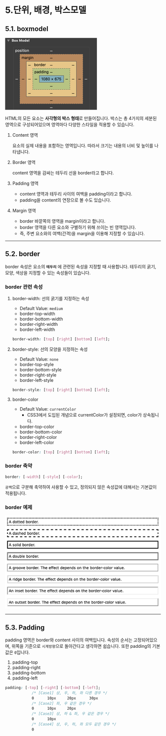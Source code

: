 # 5.단위, 배경, 박스모델
## 5.1. boxmodel
![Boxmodel Image](https://github.com/juyonglee/WebStarterPack/blob/master/Images/Boxmodel.png)

HTML의 모든 요소는 **사각형의 박스 형태**로 만들어집니다. 박스는 총 4가지의 세분된 영역으로 구성되어있으며 영역마다 다양한 스타일을 적용할 수 있습니다.

1. Content 영역
    
    요소의 실제 내용을 포함하는 영역입니다. 따라서 크기는 내용의 너비 및 높이를 나타냅니다.

2. Border 영역

    content 영역을 감싸는 테두리 선을 border라고 합니다.

3. Padding 영역
    
    - content 영역과 테두리 사이의 여백을 padding이라고 합니다.
    - padding을 content의 연장으로 볼 수도 있습니다.

3. Margin 영역

    - border 바깥쪽의 영역을 margin이라고 합니다. 
    - border 영역을 다른 요소와 구별하기 위해 쓰이는 빈 영역입니다.
    - 즉, 주변 요소와의 여백(간격)을 margin을 이용해 지정할 수 있습니다.

<hr>

## 5.2. border
border 속성은 요소의 **`테두리`** 에 관련된 속성을 지정할 때 사용합니다. 테두리의 굵기, 모양, 색상을 지정할 수 있는 속성들이 있습니다.

### border 관련 속성
1. border-width: 선의 굵기를 지정하는 속성
    - Default Value: `medium`
    - border-top-width
    - border-bottom-width
    - border-right-width
    - border-left-width
    ```css
    border-width: [top] [right] [bottom] [left];
    ```

2. border-style: 선의 모양을 지정하는 속성
    - Default Value: `none`
    - border-top-style
    - border-bottom-style
    - border-right-style
    - border-left-style
    ```css
    border-style: [top] [right] [bottom] [left];
    ```

3. border-color
    - Default Value: `currentColor`
        - CSS3에서 도입된 개념으로 currentColor가 설정되면, color가 상속됩니다.
    - border-top-color
    - border-bottom-color
    - border-right-color
    - border-left-color
    ```css
    border-color: [top] [right] [bottom] [left];
    ```
### border 축약
```css
border: [-width] [-style] [-color];
```
`공백`으로 구분해 축약하여 사용할 수 있고, 정의되지 않은 속성값에 대해서는 기본값이 적용됩니다.
 
### border 예제
![Border Style Example](https://github.com/juyonglee/WebStarterPack/blob/master/Images/BorderStyle.png)

<hr>

## 5.3. Padding
padding 영역은 border와 content 사이의 여백입니다. 속성의 순서는 고정되어있으며, 위쪽을 기준으로 `시계방향`으로 돌아간다고 생각하면 쉽습니다. 또한 padding의 기본 값은 `0`입니다.
1. padding-top
2. padding-right
3. padding-bottom
4. padding-left 

```css
padding: [-top] [-right] [-bottom] [-left];
            /* [Case1] 상, 우, 하, 좌 다른 경우 */
            0      10px     20px      30px
            /* [Case2] 좌, 우 같은 경우 */
            0      10px     20px
            /* [Case3] 상, 하 & 좌, 우 같은 경우 */
            0      10px
            /* [Case4] 상, 우, 하, 좌 모두 같은 경우 */
            0                                
```
 